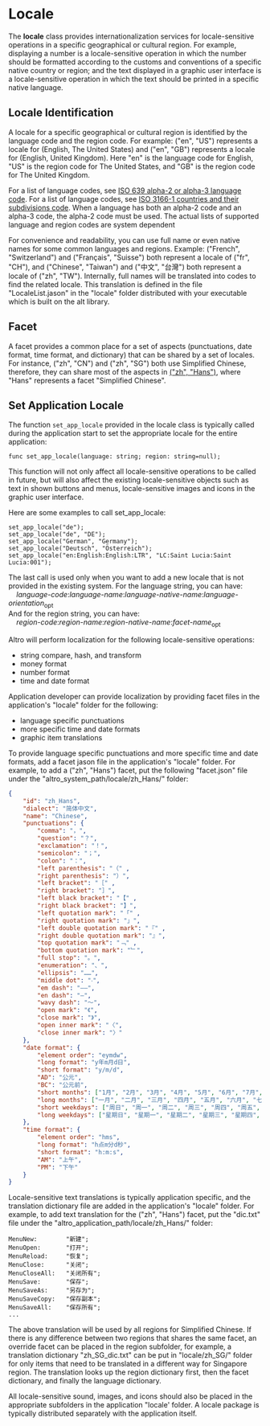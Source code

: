 # Locale

The **locale** class provides internationalization services for locale-sensitive operations in a specific geographical or cultural region. For example, displaying a number is a locale-sensitive operation in which the number should be formatted according to the customs and conventions of a specific native country or region; and the text displayed in a graphic user interface is a locale-sensitive operation in which the text should be printed in a specific native language.

## Locale Identification

A locale for a specific geographical or cultural region is identified by the language code and the region code. For example: ("en", "US") represents a locale for (English, The United States) and ("en", "GB") represents a locale for (English, United Kingdom). Here "en" is the language code for English, "US" is the region code for The United States, and "GB" is the region code for The United Kingdom.

For a list of language codes, see [ISO 639 alpha-2 or alpha-3 language code](https://en.wikipedia.org/wiki/ISO_639). For a list of language codes, see [ISO 3166-1 countries and their subdivisions code](https://en.wikipedia.org/wiki/ISO_3166-1). When a language has both an alpha-2 code and an alpha-3 code, the alpha-2 code must be used. The actual lists of supported language and region codes are system dependent

For convenience and readability, you can use full name or even native names for some common languages and regions. Example: ("French", "Switzerland") and ("Français", "Suisse") both represent a locale of ("fr", "CH"), and ("Chinese", "Taiwan") and ("中文", "台灣") both represent a locale of ("zh", "TW"). Internally, full names will be translated into codes to find the related locale. This translation is defined in the file "LocaleList.jason" in the "locale" folder distributed with your executable which is built on the alt library.


## Facet

A facet provides a common place for a set of aspects (punctuations, date format, time format, and dictionary) that can be shared by a set of locales. For instance, ("zh", "CN") and ("zh", "SG") both use Simplified Chinese, therefore, they can share most of the aspects in [("zh", "Hans")](https://www.localeplanet.com/icu/zh-Hans/index.html), where "Hans" represents a facet "Simplified Chinese".

## Set Application Locale

The function `set_app_locale` provided in the locale class is typically called during the application start to set the appropriate locale for the entire application:
```altro
func set_app_locale(language: string; region: string=null);
```
This function will not only affect all locale-sensitive operations to be called in future, but will also affect the existing locale-sensitive objects such as text in shown buttons and menus, locale-sensitive images and icons in the graphic user interface.

Here are some examples to call set_app_locale:
```altro
set_app_locale("de");
set_app_locale("de", "DE");
set_app_locale("German", "Germany");
set_app_locale("Deutsch", "Österreich");
set_app_locale("en:English:English:LTR", "LC:Saint Lucia:Saint Lucia:001");
```
The last call is used only when you want to add a new locale that is not provided in the existing system. For the language string, you can have:<br>
&nbsp;&nbsp;&nbsp;&nbsp;*language-code*:*language-name*:*language-native-name*:*language-orientation*<sub>opt</sub><br>
And for the region string, you can have:<br>
&nbsp;&nbsp;&nbsp;&nbsp;*region-code*:*region-name*:*region-native-name*:*facet-name*<sub>opt</sub><br>

Altro will perform localization for the following locale-sensitive operations:
* string compare, hash, and transform
* money format
* number format
* time and date format

Application developer can provide localization by providing facet files in the application's "locale" folder for the following:
* language specific punctuations
* more specific time and date formats
* graphic item translations

To provide language specific punctuations and more specific time and date formats, add a facet jason file in the application's "locale" folder. For example, to add a ("zh", "Hans") facet, put the following "facet.json" file under the "altro_system_path/locale/zh_Hans/" folder:
```json
{
    "id": "zh_Hans",
    "dialect": "简体中文",
    "name": "Chinese",
    "punctuations": {
        "comma": "，",
        "question": "？",
        "exclamation": "！",
        "semicolon": "；",
        "colon": "：",
        "left parenthesis": "（" ,
        "right parenthesis": "）",
        "left bracket": "［" ,
        "right bracket": "］",
        "left black bracket": "【" ,
        "right black bracket": "】",
        "left quotation mark": "「" ,
        "right quotation mark": "」",
        "left double quotation mark": "『" ,
        "right double quotation mark": "』",
        "top quotation mark": "﹁" ,
        "bottom quotation mark": "﹂",
        "full stop": "。",
        "enumeration": "、",
        "ellipsis": "……",
        "middle dot": "‧",
        "em dash": "——",
        "en dash": "—",
        "wavy dash": "～",
        "open mark": "《",
        "close mark": "》",
        "open inner mark": "〈",
        "close inner mark": "〉"
    },
    "date format": {
        "element order": "eymdw",
        "long format": "y年m月d日",
        "short format": "y/m/d",
        "AD": "公元",
        "BC": "公元前",
        "short months": ["1月", "2月", "3月", "4月", "5月", "6月", "7月", "8月", "9月", "10月", "11月", "12月"],
        "long months": ["一月", "二月", "三月", "四月", "五月", "六月", "七月", "八月", "九月", "十月", "十一月", "十二月"],
        "short weekdays": ["周日", "周一", "周二", "周三", "周四", "周五", "周六"],
        "long weekdays": ["星期日", "星期一", "星期二", "星期三", "星期四", "星期五", "星期六"]
    },
    "time format": {
        "element order": "hms",
        "long format": "h点m分d秒",
        "short format": "h:m:s",
        "AM": "上午",
        "PM": "下午"
    }
}
```
Locale-sensitive text translations is typically application specific, and the translation dictionary file are added in the application's "locale" folder. For example, to add text translation for the ("zh", "Hans") facet, put the "dic.txt" file under the "altro_application_path/locale/zh_Hans/" folder:
```
MenuNew:        "新建";
MenuOpen:       "打开";
MenuReload:     "恢复";
MenuClose:      "关闭";
MenuCloseAll:   "关闭所有";
MenuSave:       "保存";
MenuSaveAs:     "另存为";
MenuSaveCopy:   "保存副本";
MenuSaveAll:    "保存所有";
...
```
The above translation will be used by all regions for Simplified Chinese. If there is any difference between two regions that shares the same facet, an override facet can be placed in the region subfolder, for example, a translation dictionary "zh_SG_dic.txt" can be put in "locale/zh_SG/" folder for only items that need to be translated in a different way for Singapore region. The translation looks up the region dictionary first, then the facet dictionary, and finally the language dictionary.

All locale-sensitive sound, images, and icons should also be placed in the appropriate subfolders in the application "locale' folder. A locale package is typically distributed separately with the application itself.








